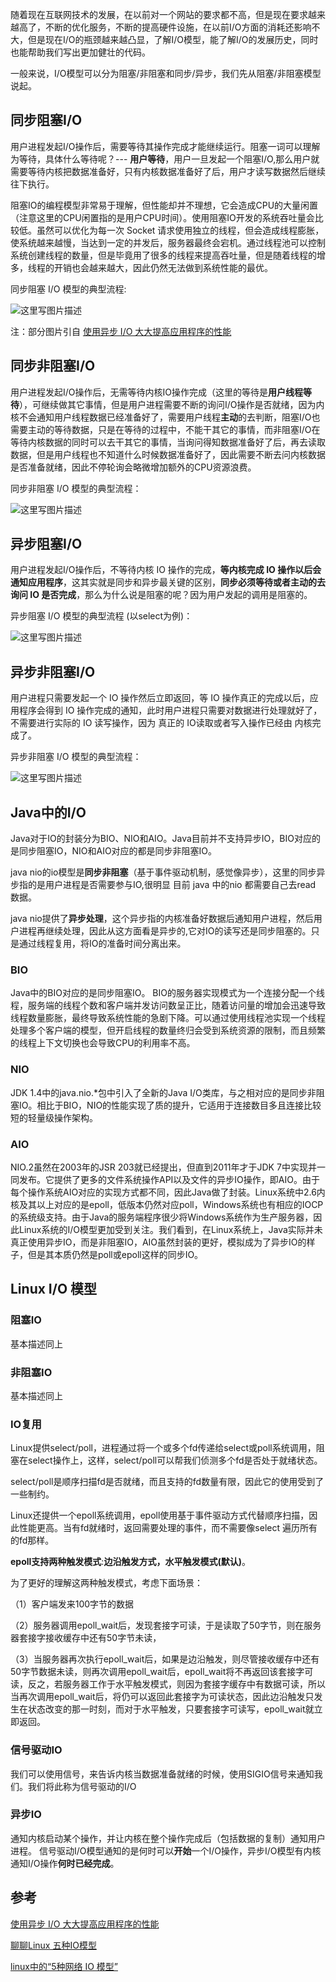 ﻿随着现在互联网技术的发展，在以前对一个网站的要求都不高，但是现在要求越来越高了，不断的优化服务，不断的提高硬件设施，在以前I/O方面的消耗还影响不大，但是现在I/O的瓶颈越来越凸显，了解I/O模型，能了解I/O的发展历史，同时也能帮助我们写出更加健壮的代码。

一般来说，I/O模型可以分为阻塞/非阻塞和同步/异步，我们先从阻塞/非阻塞模型说起。

## 同步阻塞I/O

用户进程发起I/O操作后，需要等待其操作完成才能继续运行。阻塞一词可以理解为等待，具体什么等待呢？--- **用户等待**，用户一旦发起一个阻塞I/O,那么用户就需要等待内核把数据准备好，只有内核数据准备好了后，用户才读写数据然后继续往下执行。

阻塞IO的编程模型非常易于理解，但性能却并不理想，它会造成CPU的大量闲置（注意这里的CPU闲置指的是用户CPU时间）。使用阻塞IO开发的系统吞吐量会比较低。虽然可以优化为每一次 Socket 请求使用独立的线程，但会造成线程膨胀，使系统越来越慢，当达到一定的并发后，服务器最终会宕机。通过线程池可以控制系统创建线程的数量，但是毕竟用了很多的线程来提高吞吐量，但是随着线程的增多，线程的开销也会越来越大，因此仍然无法做到系统性能的最优。

同步阻塞 I/O 模型的典型流程:

![这里写图片描述](http://img.blog.ztgreat.cn/document/nio/20180812160303557.gif)

注：部分图片引自 [使用异步 I/O 大大提高应用程序的性能](https://www.ibm.com/developerworks/cn/linux/l-async/index.html)

## 同步非阻塞I/O

用户进程发起I/O操作后，无需等待内核IO操作完成（这里的等待是**用户线程等待**），可继续做其它事情，但是用户进程需要不断的询问I/O操作是否就绪，因为内核不会通知用户线程数据已经准备好了，需要用户线程**主动**的去判断，阻塞I/O也需要主动的等待数据，只是在等待的过程中，不能干其它的事情，而非阻塞I/O在等待内核数据的同时可以去干其它的事情，当询问得知数据准备好了后，再去读取数据，但是用户线程也不知道什么时候数据准备好了，因此需要不断去问内核数据是否准备就绪，因此不停轮询会略微增加额外的CPU资源浪费。

同步非阻塞 I/O 模型的典型流程：

![这里写图片描述](http://img.blog.ztgreat.cn/document/nio/20180812160502840.gif)



## 异步阻塞I/O

用户进程发起I/O操作后，不等待内核 IO 操作的完成，**等内核完成 IO 操作以后会通知应用程序**，这其实就是同步和异步最关键的区别，**同步必须等待或者主动的去询问 IO 是否完成**，那么为什么说是阻塞的呢？因为用户发起的调用是阻塞的。

异步阻塞 I/O 模型的典型流程 (以select为例)：

![这里写图片描述](http://img.blog.ztgreat.cn/document/nio/20180812160543612.gif)

## 异步非阻塞I/O

用户进程只需要发起一个 IO 操作然后立即返回，等 IO 操作真正的完成以后，应用程序会得到 IO 操作完成的通知，此时用户进程只需要对数据进行处理就好了，不需要进行实际的 IO 读写操作，因为 真正的 IO读取或者写入操作已经由 内核完成了。

异步非阻塞 I/O 模型的典型流程：

![这里写图片描述](http://img.blog.ztgreat.cn/document/nio/20180812160622486.gif)



## Java中的I/O

Java对于IO的封装分为BIO、NIO和AIO。Java目前并不支持异步IO，BIO对应的是同步阻塞IO，NIO和AIO对应的都是同步非阻塞IO。

java nio的io模型是**同步非阻塞**（基于事件驱动机制，感觉像异步），这里的同步异步指的是用户进程是否需要参与IO,很明显 目前 java 中的nio 都需要自己去read 数据。 

java nio提供了**异步处理**，这个异步指的内核准备好数据后通知用户进程，然后用户进程再继续处理，因此从这方面看是异步的,它对IO的读写还是同步阻塞的。只是通过线程复用，将IO的准备时间分离出来。

### BIO

Java中的BIO对应的是同步阻塞IO。 BIO的服务器实现模式为一个连接分配一个线程，服务端的线程个数和客户端并发访问数呈正比，随着访问量的增加会迅速导致线程数量膨胀，最终导致系统性能的急剧下降。可以通过使用线程池实现一个线程处理多个客户端的模型，但开启线程的数量终归会受到系统资源的限制，而且频繁的线程上下文切换也会导致CPU的利用率不高。

### NIO

JDK 1.4中的java.nio.*包中引入了全新的Java I/O类库，与之相对应的是同步非阻塞IO。相比于BIO，NIO的性能实现了质的提升，它适用于连接数目多且连接比较短的轻量级操作架构。

### AIO

NIO.2虽然在2003年的JSR 203就已经提出，但直到2011年才于JDK 7中实现并一同发布。它提供了更多的文件系统操作API以及文件的异步IO操作，即AIO。由于每个操作系统AIO对应的实现方式都不同，因此Java做了封装。Linux系统中2.6内核及其以上对应的是epoll，低版本仍然对应poll，Windows系统也有相应的IOCP的系统级支持。由于Java的服务端程序很少将Windows系统作为生产服务器，因此Linux系统的I/O模型更加受到关注。我们看到，在Linux系统上，Java实际并未真正使用异步IO，而是非阻塞IO，AIO虽然封装的更好，模拟成为了异步IO的样子，但是其本质仍然是poll或epoll这样的同步IO。

## Linux I/O 模型

### 阻塞IO

基本描述同上

### 非阻塞IO 

基本描述同上

### IO复用

Linux提供select/poll，进程通过将一个或多个fd传递给select或poll系统调用，阻塞在select操作上，这样，select/poll可以帮我们侦测多个fd是否处于就绪状态。

select/poll是顺序扫描fd是否就绪，而且支持的fd数量有限，因此它的使用受到了一些制约。

Linux还提供一个epoll系统调用，epoll使用基于事件驱动方式代替顺序扫描，因此性能更高。当有fd就绪时，返回需要处理的事件，而不需要像select 遍历所有的fd那样。

**epoll支持两种触发模式**:**边沿触发方式，水平触发模式(默认)**。

为了更好的理解这两种触发模式，考虑下面场景：

（1）客户端发来100字节的数据

（2）服务器调用epoll_wait后，发现套接字可读，于是读取了50字节，则在服务器套接字接收缓存中还有50字节未读，

（3）当服务器再次执行epoll_wait后，如果是边沿触发，则尽管接收缓存中还有50字节数据未读，则再次调用epoll_wait后，epoll_wait将不再返回该套接字可读，反之，若服务器工作于水平触发模式，则因为套接字缓存中有数据可读，所以当再次调用epoll_wait后，将仍可以返回此套接字为可读状态，因此边沿触发只发生在状态改变的那一时刻，而对于水平触发，只要套接字可读写，epoll_wait就立即返回。

### 信号驱动IO 

我们可以使用信号，来告诉内核当数据准备就绪的时候，使用SIGIO信号来通知我们。我们将此称为信号驱动的I/O

### 异步IO 

通知内核启动某个操作，并让内核在整个操作完成后（包括数据的复制）通知用户进程。
信号驱动I/O模型通知的是何时可以**开始**一个I/O操作，异步I/O模型有内核通知I/O操作**何时已经完成**。

## 参考

 [使用异步 I/O 大大提高应用程序的性能](https://www.ibm.com/developerworks/cn/linux/l-async/index.html)

[聊聊Linux 五种IO模型](https://www.jianshu.com/p/486b0965c296)

[linux中的“5种网络 IO 模型”](http://blog.51cto.com/noican/1354950)